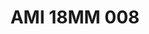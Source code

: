 ---
title: AMI 18MM 008
date: 
draft: false

# descripcion
description : Anillo de plata 925 y nácar

materials: Plata 925

color: 

dimensions: 18 mm diámetro

code: 05-28-1175

type: "Anillos"

categories: []

price: $7.090,00

price_eftvo: $6.030,00

# Images
# first image will be shown in the product page
images:
  # - image: "images/path_to_image"
  # La ubicacion de las imagenes es imagenes/Anillos/Anillos.Microcubic/05-28-1175-ami-18mm-008
  - image: "./images/anillos/microcubic/05-28-1175-ami-18mm-008.jpg"
---